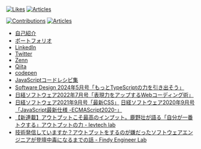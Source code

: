 [![Likes](https://badgen.org/img/zenn/tonkotsuboy_com/likes?style=plastic)](https://zenn.dev/tonkotsuboy_com) [![Articles](https://badgen.org/img/zenn/tonkotsuboy_com/articles?style=plastic)](https://zenn.dev/tonkotsuboy_com)

[![Contributions](https://badgen.org/img/qiita/tonkotsuboy_com/contributions?style=plastic)](https://qiita.com/tonkotsuboy_com) [![Articles](https://badgen.org/img/qiita/tonkotsuboy_com/articles?style=plastic)](https://qiita.com/tonkotsuboy_com)

- [自己紹介](https://kano.codes/about)
- [ポートフォリオ](https://kano.codes/)
- [LinkedIn](https://www.linkedin.com/in/tonkotsuboy/)
- [Twitter](https://twitter.com/tonkotsuboy_com)
- [Zenn](https://zenn.dev/tonkotsuboy_com)
- [Qiita](https://qiita.com/tonkotsuboy_com)
- [codepen](https://codepen.io/tonkotsuboy)
- [JavaScriptコードレシピ集](https://gihyo.jp/book/2019/978-4-297-10368-2)
- [Software Design 2024年5月号「もっとTypeScriptの力を引き出そう」](https://gihyo.jp/magazine/SD/archive/2024/202405)
- [日経ソフトウェア2022年7月号「表現力をアップするWebコーディング術」](https://info.nikkeibp.co.jp/media/NSW/atcl/mag/051600042/)
- [日経ソフトウェア2021年9月号「最新CSS」](https://shop.nikkeibp.co.jp/front/commodity/0000/SW1256/)
[日経ソフトウェア2020年9月号「JavaScript最新仕様 -ECMAScript2020-」](https://shop.nikkeibp.co.jp/front/commodity/0000/SW1250/)
- [【新連載】アウトプットこそ最高のインプット。鹿野壮が語る「自分が一番トクする」アウトプットの力 - levtech lab](https://levtech.jp/media/article/column/detail_329/)
- [技術発信していますか？アウトプットをするのが嫌だったソフトウェアエンジニアが登壇中毒になるまでの話 \- Findy Engineer Lab](https://findy-code.io/engineer-lab/tonkotsuboy-output) 

<!--
**tonkotsuboy/tonkotsuboy** is a ✨ _special_ ✨ repository because its `README.md` (this file) appears on your GitHub profile.

Here are some ideas to get you started:

- 🔭 I’m currently working on ...
- 🌱 I’m currently learning ...
- 👯 I’m looking to collaborate on ...
- 🤔 I’m looking for help with ...
- 💬 Ask me about ...
- 📫 How to reach me: ...
- 😄 Pronouns: ...
- ⚡ Fun fact: ...
-->
